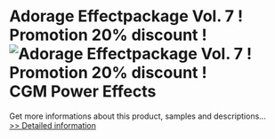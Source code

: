 # Adorage Effectpackage Vol. 7 ! Promotion 20% discount !<br />![Adorage Effectpackage Vol. 7 ! Promotion 20% discount !](https://mycommerce.akamaized.net/api/pimages/P300056653/BIG/300056653.JPG)<br />CGM Power Effects
 Get more informations about this product, samples and descriptions...<br />[>> Detailed information](https://secure.element5.com/esales/product.html?productid=300056653&affiliateid=200057808)